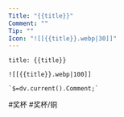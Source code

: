 ```yaml
---
Title: "{{title}}"
Comment: ""
Tip: ""
Icon: "![[{{title}}.webp|30]]"
---
```

```ad-common-bronze-trophy
title: {{title}}

![[{{title}}.webp|100]]

`$=dv.current().Comment;`

```

 #奖杯 #奖杯/铜